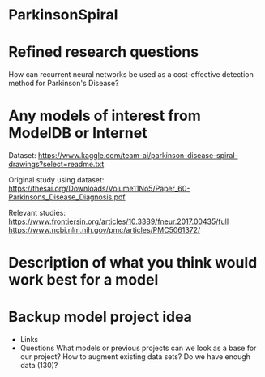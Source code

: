 # ParkinsonSpiral

# Refined research questions
How can recurrent neural networks be used as a cost-effective detection method for Parkinson's Disease? 

# Any models of interest from ModelDB or Internet
Dataset: https://www.kaggle.com/team-ai/parkinson-disease-spiral-drawings?select=readme.txt

Original study using dataset: https://thesai.org/Downloads/Volume11No5/Paper_60-Parkinsons_Disease_Diagnosis.pdf

Relevant studies:
https://www.frontiersin.org/articles/10.3389/fneur.2017.00435/full
https://www.ncbi.nlm.nih.gov/pmc/articles/PMC5061372/

# Description of what you think would work best for a model

# Backup model project idea
- Links
- Questions
What models or previous projects can we look as a base for our project? 
How to augment existing data sets? 
Do we have enough data (130)? 
